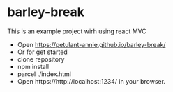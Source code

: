 # barley-break

This is an example project wirh using react MVC

- Open https://petulant-annie.github.io/barley-break/
- Or for get started
- clone repository
- npm install
- parcel ./index.html
- Open https://http://localhost:1234/ in your browser.
